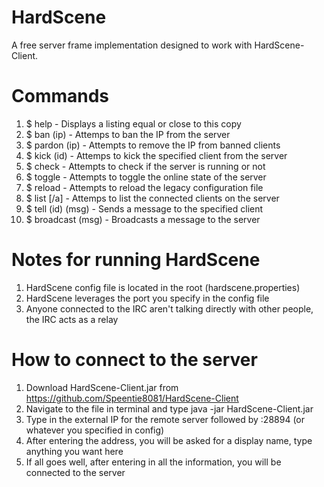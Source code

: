 # HardScene
A free server frame implementation designed to work with HardScene-Client.

# Commands

01. $ help - Displays a listing equal or close to this copy
02. $ ban (ip) - Attemps to ban the IP from the server
03. $ pardon (ip) - Attempts to remove the IP from banned clients
04. $ kick (id) - Attemps to kick the specified client from the server
05. $ check - Attempts to check if the server is running or not
06. $ toggle - Attempts to toggle the online state of the server
07. $ reload - Attempts to reload the legacy configuration file
08. $ list [/a] - Attemps to list the connected clients on the server
09. $ tell (id) (msg) - Sends a message to the specified client
10. $ broadcast (msg) - Broadcasts a message to the server

# Notes for running HardScene

1. HardScene config file is located in the root (hardscene.properties)
2. HardScene leverages the port you specify in the config file
3. Anyone connected to the IRC aren't talking directly with other people, the IRC acts as a relay

# How to connect to the server

1. Download HardScene-Client.jar from https://github.com/Speentie8081/HardScene-Client
2. Navigate to the file in terminal and type java -jar HardScene-Client.jar
3. Type in the external IP for the remote server followed by :28894 (or whatever you specified in config)
4. After entering the address, you will be asked for a display name, type anything you want here
5. If all goes well, after entering in all the information, you will be connected to the server
